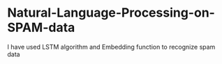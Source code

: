 # Natural-Language-Processing-on-SPAM-data
I have used LSTM algorithm and Embedding function to recognize spam data

